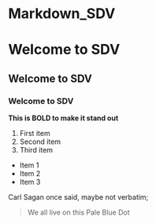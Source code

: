 # Markdown_SDV

# Welcome to SDV
## Welcome to SDV
### Welcome to SDV

**This is BOLD to make it stand out**

1. First item
2. Second item
3. Third item

- Item 1
- Item 2
- Item 3

Carl Sagan once said, maybe not verbatim;
> We all live on this
> Pale Blue Dot